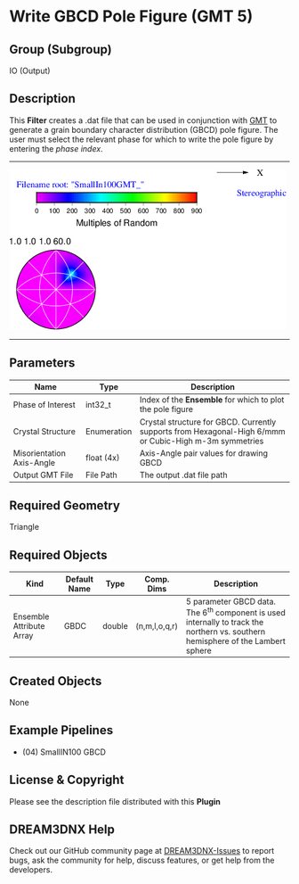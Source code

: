 # Write GBCD Pole Figure (GMT 5)


## Group (Subgroup) ##

IO (Output)

## Description ##

This **Filter** creates a .dat file that can be used in conjunction with [GMT](http://gmt.soest.hawaii.edu/) to generate a grain boundary character distribution (GBCD) pole figure. The user must select the relevant phase for which to write the pole figure by entering the *phase index*. 

-----

![GMT Visualization of the Small IN100 GBCD Results](Images/ExportGBCDGMTFile.png)

-----

## Parameters ##

| Name | Type | Description |
|------|------|-------------|
| Phase of Interest | int32_t | Index of the **Ensemble** for which to plot the pole figure |
| Crystal Structure | Enumeration | Crystal structure for GBCD. Currently supports from Hexagonal-High 6/mmm or Cubic-High m-3m symmetries |
| Misorientation Axis-Angle | float (4x) | Axis-Angle pair values for drawing GBCD |
| Output GMT File | File Path | The output .dat file path |

## Required Geometry ##

Triangle

## Required Objects ##

| Kind                      | Default Name | Type     | Comp. Dims | Description                                 |
|---------------------------|--------------|----------|------------|---------------------------------------------|
| Ensemble Attribute Array | GBDC | double | (n,m,l,o,q,r) | 5 parameter GBCD data. The 6<sup>th</sup> component is used internally to track the northern vs. southern hemisphere of the Lambert sphere |

## Created Objects ##

None

## Example Pipelines ##

+ (04) SmallIN100 GBCD

## License & Copyright ##

Please see the description file distributed with this **Plugin**

## DREAM3DNX Help

Check out our GitHub community page at [DREAM3DNX-Issues](https://github.com/BlueQuartzSoftware/DREAM3DNX-Issues) to report bugs, ask the community for help, discuss features, or get help from the developers.


